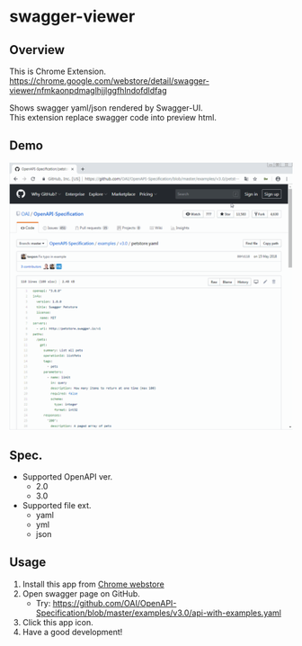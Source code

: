# swagger-viewer

## Overview

This is Chrome Extension.  
<https://chrome.google.com/webstore/detail/swagger-viewer/nfmkaonpdmaglhjjlggfhlndofdldfag>

Shows swagger yaml/json rendered by Swagger-UI.  
This extension replace swagger code into preview html.  

## Demo

![Demo](README-Demo.gif)

## Spec.

-   Supported OpenAPI ver.
    -   2.0
    -   3.0
-   Supported file ext.
    -   yaml
    -   yml
    -   json

## Usage

1.  Install this app from [Chrome webstore](https://chrome.google.com/webstore/detail/swagger-viewer/nfmkaonpdmaglhjjlggfhlndofdldfag)
2.  Open swagger page on GitHub.
    -   Try: <https://github.com/OAI/OpenAPI-Specification/blob/master/examples/v3.0/api-with-examples.yaml>
3.  Click this app icon.
4.  Have a good development!

